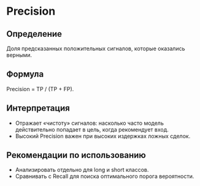 # Precision

## Определение
Доля предсказанных положительных сигналов, которые оказались верными.

## Формула
Precision = TP / (TP + FP).

## Интерпретация
- Отражает «чистоту» сигналов: насколько часто модель действительно попадает в цель, когда рекомендует вход.
- Высокий Precision важен при высоких издержках ложных сделок.

## Рекомендации по использованию
- Анализировать отдельно для long и short классов.
- Сравнивать с Recall для поиска оптимального порога вероятности.
